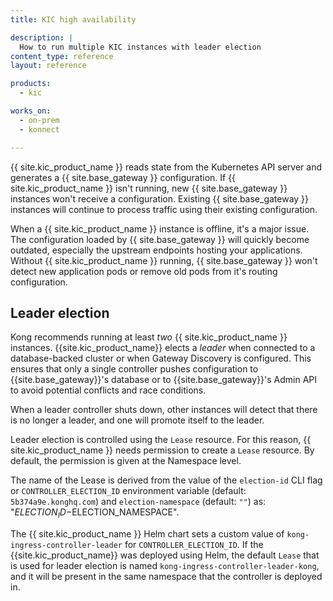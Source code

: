 ```yaml
---
title: KIC high availability

description: |
  How to run multiple KIC instances with leader election
content_type: reference
layout: reference

products:
  - kic

works_on:
  - on-prem
  - konnect

---
```


{{ site.kic_product_name }} reads state from the Kubernetes API server and generates a {{ site.base_gateway }} configuration. If {{ site.kic_product_name }} isn't running, new {{ site.base_gateway }} instances won't receive a configuration. Existing {{ site.base_gateway }} instances will continue to process traffic using their existing configuration.

When a {{ site.kic_product_name }} instance is offline, it's a major issue. The configuration loaded by {{ site.base_gateway }} will quickly become outdated, especially the upstream endpoints hosting your applications. Without {{ site.kic_product_name }} running, {{ site.base_gateway }} won't detect new application pods or remove old pods from it's routing configuration.

## Leader election

Kong recommends running at least _two_ {{ site.kic_product_name }} instances. {{site.kic_product_name}} elects a _leader_ when connected to a database-backed cluster or when Gateway Discovery is configured. This ensures that only a single controller pushes configuration to {{site.base_gateway}}'s database or to {{site.base_gateway}}'s Admin API to avoid potential conflicts and race conditions.

When a leader controller shuts down, other instances will detect that there is no longer a leader, and one will promote itself to the leader.

Leader election is controlled using the `Lease` resource. For this reason, {{ site.kic_product_name }} needs permission to create a `Lease` resource. By default, the permission is given at the Namespace level.

The name of the Lease is derived from the value of the `election-id` CLI flag or `CONTROLLER_ELECTION_ID` environment variable (default: `5b374a9e.konghq.com`) and `election-namespace` (default: `""`) as: "$ELECTION_ID-$ELECTION_NAMESPACE". 

The {{ site.kic_product_name }} Helm chart sets a custom value of `kong-ingress-controller-leader` for `CONTROLLER_ELECTION_ID`. If the {{site.kic_product_name}} was deployed using Helm, the default `Lease` that is used for leader election is named `kong-ingress-controller-leader-kong`, and it will be present in the same namespace that the controller is deployed in.